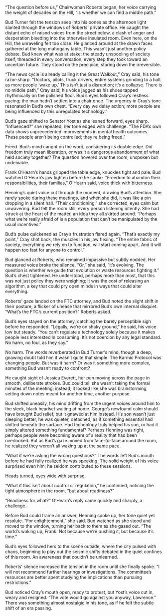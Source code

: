 “The question before us,” Chairwoman Roberts began, her voice carrying the weight of decades on the Hill, “is whether we can find a middle path.” 

Bud Turner felt the tension seep into his bones as the afternoon light slanted through the windows of Roberts’ private office. He caught the distant echo of raised voices from the street below, a clash of anger and desperation bleeding into the otherwise insulated room. Even here, on the Hill, the unraveling felt too close. He glanced around at the drawn faces gathered at the long mahogany table. This wasn’t just another policy debate. Bud knew what was at stake: the steady unspooling of society itself, threaded in every conversation, every step they took toward an uncertain future. They stood on the precipice, staring down the irreversible. 

“The news cycle is already calling it the Great Walkout,” Cray said, his tone razor-sharp. “Doctors, pilots, truck drivers, entire systems grinding to a halt as more people ‘wake up.’ This isn’t just a disruption; it’s a collapse. There is no middle path,” Cray said, his voice jagged as his shoes tapped rhythmically on the polished floor. Bud’s eyes followed Cray’s restless pacing; the man hadn’t settled into a chair once. The urgency in Cray’s tone resonated in Bud’s own chest. “Every day we delay action; more people are being influenced by this unregulated technology.” 

Bud’s gaze shifted to Senator Yost as she leaned forward, eyes sharp. “Influenced?” she repeated, her tone edged with challenge. “The FDA’s own data shows unprecedented improvements in mental health outcomes. These people aren’t being controlled; they’re being freed.” 

Freed. Bud’s mind caught on the word, considering its double edge. Did freedom truly mean liberation, or was it a dangerous abandonment of what held society together? The question hovered over the room, unspoken but undeniable. 

Frank O’Hearn’s hands gripped the table edge, knuckles tight and pale. Bud watched O’Hearn’s jaw tighten before he spoke. “Freedom to abandon their responsibilities, their families,” O’Hearn said, voice thick with bitterness. 

Henning’s quiet voice cut through the moment, drawing Bud’s attention. She rarely spoke during these meetings, and when she did, it was like a pin dropping in a silent hall. “Their conditioning,” she corrected, eyes calm but unwavering. Bud felt the room still, every person listening intently. She had struck at the heart of the matter, an idea they all skirted around. “Perhaps what we’re really afraid of is a population that can’t be manipulated by the usual incentives.” 

Bud’s pulse quickened as Cray’s frustration flared again. “That’s exactly my point,” Cray shot back, the muscles in his jaw flexing. “The entire fabric of society, everything we rely on to function, will start coming apart. And it will happen too fast for anyone to control.” 

Bud glanced at Roberts, who remained impassive but subtly nodded. Her measured voice broke the silence. “Or,” she said, “it’s evolving. The question is whether we guide that evolution or waste resources fighting it.” Bud’s chest tightened. He understood, perhaps more than most, that this was not just policy they were weighing; it was the cost of releasing an algorithm, a key that could pry open minds in ways that could alter everything. 

Roberts’ gaze landed on the FTC attorney, and Bud noted the slight shift in their posture, a flicker of unease that mirrored Bud’s own internal disquiet. “What’s the FTC’s current position?” Roberts asked. 

Bud’s eyes stayed on the attorney, catching the barely perceptible sigh before he responded. “Legally, we’re on shaky ground,” he said, his voice low but steady. “You can’t regulate a technology solely because it makes people less interested in consuming. It’s not coercion by any legal standard. No harm, no foul, as they say.” 

No harm. The words reverberated in Bud Turner’s mind, though a deep, gnawing doubt told him it wasn’t quite that simple. The Karmic Protocol was changing people. But was it harm? Or was it something more complex, something Bud wasn’t ready to confront? 

He caught sight of Jessica Everett, her pen moving across the page in smooth, deliberate strokes. Bud could tell she wasn’t taking the formal minutes of the meeting; instead, it looked like she was brainstorming, setting down notes meant for another time, another purpose. 

Bud shifted uneasily, his mind drifting from the urgent voices around him to the sleek, black headset waiting at home. George’s newfound calm should have brought Bud relief, but it gnawed at him instead. His son wasn’t just sleeping better, he was quieter, detached, as if something essential had shifted beneath the surface. Had technology truly helped his son, or had it simply altered something fundamental? Perhaps Henning was right, perhaps people were becoming aware of a reality that had been overlooked. But as Bud’s gaze moved from face-to-face around the room, he realized they weren’t all waking up at the same pace. 

“What if we’re asking the wrong questions?” The words left Bud’s mouth before he had fully realized he was speaking. The solid weight of his voice surprised even him; he seldom contributed to these sessions. 

Heads turned, eyes wide with surprise. 

“What if this isn’t about control or regulation,” he continued, noticing the tight atmosphere in the room, “but about readiness?” 

“Readiness for what?” O’Hearn’s reply came quickly and sharply, a challenge. 

Before Bud could frame an answer, Henning spoke up, her tone quiet yet resolute. “For enlightenment,” she said. Bud watched as she stood and moved to the window, turning her back to them as she gazed out. “The world’s waking up, Frank. Not because we’re pushing it, but because it’s time.” 

Bud’s eyes followed hers to the scene outside, where the city pulsed with chaos, beginning to play out the seismic shifts debated in the quiet confines of this room. An awareness that couldn’t be unlearned. 

Roberts’ silence increased the tension in the room until she finally spoke. “I will not recommend further hearings or investigations. The committee’s resources are better spent studying the implications than pursuing restrictions.” 

Bud noticed Cray’s mouth open, ready to protest, but Yost’s voice cut in, weary and resigned. “The vote would go against you anyway, Lawrence.” There was something almost nostalgic in his tone, as if he felt the subtle shift of an era passing.
